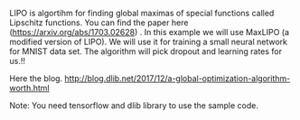 LIPO is algortihm for finding global maximas of special functions called Lipschitz functions. You can find the paper here (https://arxiv.org/abs/1703.02628)
.
In this example we will use MaxLIPO (a modified version of LIPO). We will use it for training a small neural network for MNIST data set. The algorithm will pick dropout and learning rates for us.!!


Here the blog.
http://blog.dlib.net/2017/12/a-global-optimization-algorithm-worth.html

Note: You need tensorflow and dlib library to use the sample code.